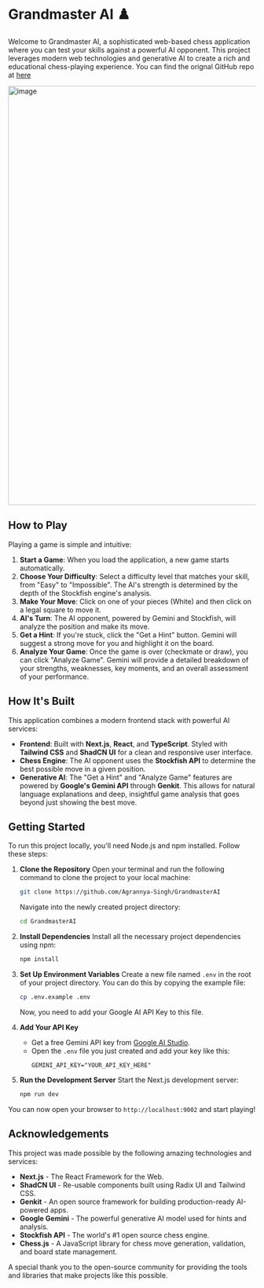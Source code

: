 # Grandmaster AI ♟️

Welcome to Grandmaster AI, a sophisticated web-based chess application where you can test your skills against a powerful AI opponent. This project leverages modern web technologies and generative AI to create a rich and educational chess-playing experience. You can find the orignal GitHub repo at [here](https://github.com/Agrannya-Singh/GrandmasterAI)

<img width="1589" height="853" alt="image" src="https://github.com/user-attachments/assets/1cc613da-597d-46b2-911b-9334734c23a1" />


## How to Play

Playing a game is simple and intuitive:

1.  **Start a Game**: When you load the application, a new game starts automatically.
2.  **Choose Your Difficulty**: Select a difficulty level that matches your skill, from "Easy" to "Impossible". The AI's strength is determined by the depth of the Stockfish engine's analysis.
3.  **Make Your Move**: Click on one of your pieces (White) and then click on a legal square to move it.
4.  **AI's Turn**: The AI opponent, powered by Gemini and Stockfish, will analyze the position and make its move.
5.  **Get a Hint**: If you're stuck, click the "Get a Hint" button. Gemini will suggest a strong move for you and highlight it on the board.
6.  **Analyze Your Game**: Once the game is over (checkmate or draw), you can click "Analyze Game". Gemini will provide a detailed breakdown of your strengths, weaknesses, key moments, and an overall assessment of your performance.

## How It's Built

This application combines a modern frontend stack with powerful AI services:

-   **Frontend**: Built with **Next.js**, **React**, and **TypeScript**. Styled with **Tailwind CSS** and **ShadCN UI** for a clean and responsive user interface.
-   **Chess Engine**: The AI opponent uses the **Stockfish API** to determine the best possible move in a given position.
-   **Generative AI**: The "Get a Hint" and "Analyze Game" features are powered by **Google's Gemini API** through **Genkit**. This allows for natural language explanations and deep, insightful game analysis that goes beyond just showing the best move.

## Getting Started

To run this project locally, you'll need Node.js and npm installed. Follow these steps:

1.  **Clone the Repository**
    Open your terminal and run the following command to clone the project to your local machine:
    ```bash
    git clone https://github.com/Agrannya-Singh/GrandmasterAI
    ```
    Navigate into the newly created project directory:
    ```bash
    cd GrandmasterAI
    ```

2.  **Install Dependencies**
    Install all the necessary project dependencies using npm:
    ```bash
    npm install
    ```

3.  **Set Up Environment Variables**
    Create a new file named `.env` in the root of your project directory. You can do this by copying the example file:
    ```bash
    cp .env.example .env
    ```
    Now, you need to add your Google AI API Key to this file.

4.  **Add Your API Key**
    -   Get a free Gemini API key from [Google AI Studio](https://aistudio.google.com/app/apikey).
    -   Open the `.env` file you just created and add your key like this:
        ```
        GEMINI_API_KEY="YOUR_API_KEY_HERE"
        ```

5.  **Run the Development Server**
    Start the Next.js development server:
    ```bash
    npm run dev
    ```

You can now open your browser to `http://localhost:9002` and start playing!

## Acknowledgements

This project was made possible by the following amazing technologies and services:

-   **Next.js** - The React Framework for the Web.
-   **ShadCN UI** - Re-usable components built using Radix UI and Tailwind CSS.
-   **Genkit** - An open source framework for building production-ready AI-powered apps.
-   **Google Gemini** - The powerful generative AI model used for hints and analysis.
-   **Stockfish API** - The world's #1 open source chess engine.
-   **Chess.js** - A JavaScript library for chess move generation, validation, and board state management.

A special thank you to the open-source community for providing the tools and libraries that make projects like this possible.
